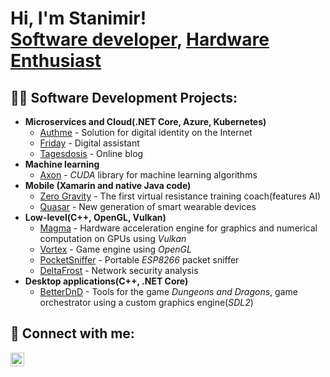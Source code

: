 <h1>Hi, I'm Stanimir! <br/><a href="https://github.com/r46narok">Software developer</a>, <a href="https://www.linkedin.com/in/stanimir-kolev-60984a227/">Hardware Enthusiast</a>

<h2>👨‍💻 Software Development Projects:</h2>

- <b>Microservices and Cloud(.NET Core, Azure, Kubernetes)</b>
  - [Authme](https://github.com/r46narok/AuthMe) - Solution for digital identity on the Internet
  - [Friday](https://github.com/r46narok/Friday) - Digital assistant
  - [Tagesdosis](https://github.com/batmitio/tagesdosis) - Online blog
- <b>Machine learning</b>
  - [Axon](https://github.com/r46narok/axon) - *CUDA* library for machine learning algorithms 
- <b>Mobile (Xamarin and native Java code)</b>
  - [Zero Gravity](https://github.com/r46narok/zerogravity) - The first virtual resistance training coach(features AI)
  - [Quasar](https://github.com/r46narok/quasar) - New generation of smart wearable devices
- <b>Low-level(C++, OpenGL, Vulkan)</b>
  - [Magma](https://github.com/r46narok/magma) - Hardware acceleration engine for graphics and numerical computation on GPUs using *Vulkan*
  - [Vortex](https://github.com/r46narok/vortex) - Game engine using *OpenGL*
  - [PocketSniffer](https://github.com/r46narok/pocketsniffer) - Portable *ESP8266* packet sniffer
  - [DeltaFrost](https://github.com/r46narok/deltafrost) - Network security analysis
- <b>Desktop applications(C++, .NET Core)</b>
  - [BetterDnD](https://github.com/r46narok/better-dnd) - Tools for the game *Dungeons and Dragons*, game orchestrator using a custom graphics engine(*SDL2*)

<h2> 🤳 Connect with me:</h2>

[<img align="left" alt="Stanimir Kolev| LinkedIn" width="22px" src="https://cdn.jsdelivr.net/npm/simple-icons@v3/icons/linkedin.svg" />][linkedin]

[linkedin]: https://www.linkedin.com/in/stanimir-kolev-60984a227/

